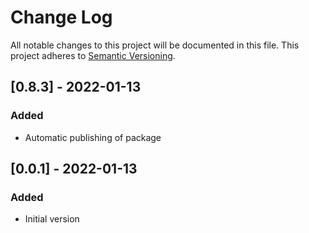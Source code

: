 # Change Log

All notable changes to this project will be documented in this file.
This project adheres to [Semantic Versioning](http://semver.org/).

## [0.8.3] - 2022-01-13

### Added

- Automatic publishing of package

## [0.0.1] - 2022-01-13

### Added

- Initial version

